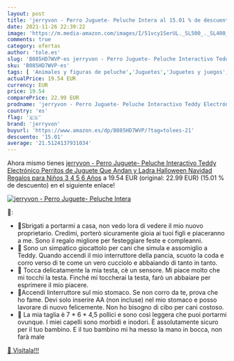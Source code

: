 ```yaml
---
layout: post
title: 'jerryvon - Perro Juguete- Peluche Intera al 15.01 % de descuento'
date: 2021-11-26 22:39:22
image: 'https://m.media-amazon.com/images/I/51vcy1SerUL._SL500_._SL400_.jpg'
comments: true
category: ofertas
author: 'tole.es'
slug: 'B085HD7WVP-es jerryvon - Perro Juguete- Peluche Interactivo Teddy...'
sku: 'B085HD7WVP-es'
tags: [ 'Animales y figuras de peluche','Juguetes','Juguetes y juegos','Peluches','jerryvon','navidad', ]
actualPrice: 19.54 EUR
currency: EUR
price: 19.54
comparePrice: 22.99 EUR
prodname: 'jerryvon - Perro Juguete- Peluche Interactivo Teddy Electrónico Perritos de Juguete Que Andan y Ladra Halloween Navidad Regalos para Niños 3 4 5 6 Años'
country: 'es'
flag: '🇪🇸'
brand: 'jerryvon'
buyurl: 'https://www.amazon.es/dp/B085HD7WVP/?tag=tolees-21'
descuento: '15.01'
average: '21.5124137931034'
---
```


Ahora mismo tienes [jerryvon - Perro Juguete- Peluche Interactivo Teddy Electrónico Perritos de Juguete Que Andan y Ladra Halloween Navidad Regalos para Niños 3 4 5 6 Años](https://www.amazon.es/dp/B085HD7WVP/?tag=tolees-21) a 19.54 EUR (original: 22.99 EUR) (15.01 %  de descuento) en el siguiente enlace!

[![jerryvon - Perro Juguete- Peluche Intera](https://m.media-amazon.com/images/I/51vcy1SerUL._SL500_._SL400_.jpg)](https://www.amazon.es/dp/B085HD7WVP/?tag=tolees-21)

🔎:

- 🎁Sbrigati a portarmi a casa, non vedo lora di vedere il mio nuovo proprietario. Credimi, porterò sicuramente gioia ai tuoi figli e piaceranno a me. Sono il regalo migliore per festeggiare feste e compleanni.
- 🐶 Sono un simpatico giocattolo per cani che simula e assomiglio a Teddy. Quando accendi il mio interruttore della pancia, scuoto la coda e corro verso di te come un vero cucciolo e abbaiando di tanto in tanto.
- 🐩 Tocca delicatamente la mia testa, cè un sensore. Mi piace molto che mi tocchi la testa. Finché mi toccherai la testa, farò un abbaiare per esprimere il mio piacere.
- 🐩Accendi linterruttore sul mio stomaco. Se non corro da te, prova che ho fame. Devi solo inserire AA (non incluse) nel mio stomaco e posso lavorare di nuovo felicemente. Non ho bisogno di cibo per cani costoso.
- 🐶 La mia taglia è 7 * 6 * 4,5 pollici e sono così leggera che puoi portarmi ovunque. I miei capelli sono morbidi e inodori. È assolutamente sicuro per il tuo bambino. E il tuo bambino mi ha messo la mano in bocca, non farà male

[🛒 Visítala!!!](https://www.amazon.es/dp/B085HD7WVP/?tag=tolees-21)
